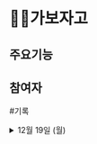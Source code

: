 # 🏃🏻가보자고

## 주요기능

## 참여자


#기록
<details>
<summary>12월 19일 (월)</summary>
<div markdown="1">
역할분담 

- 디자인(선택뷰) : 석준, 광현 
 
- 프로젝트 초기 설정 및 Place 뷰모델 구현 : 진표, 원형, 혜성 
</div>
</details>
